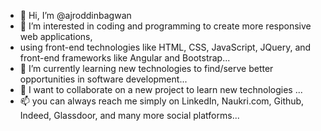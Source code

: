 - 👋 Hi, I’m @ajroddinbagwan
- 👀 I’m interested in coding and programming to create more responsive web applications,
-  using front-end technologies like HTML, CSS, JavaScript, JQuery, and front-end frameworks like Angular and Bootstrap...
- 🌱 I’m currently learning new technologies to find/serve better opportunities in software development...
- 💞️ I want to collaborate on a new project to learn new technologies ...
- 📫 you can always reach me simply on LinkedIn, Naukri.com, Github, Indeed, Glassdoor, and many more social platforms...

<!---
ajroddinbagwan/ajroddinbagwan is a ✨ special ✨ repository because its `README.md` (this file) appears on your GitHub profile.
You can click the Preview link to take a look at your changes.
--->
